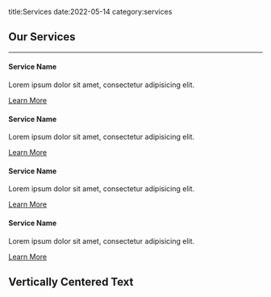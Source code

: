 title:Services
date:2022-05-14
category:services

<!-- Services -->
<!-- The circle icons use Font Awesome's stacked icon classes. For more information, visit http://fontawesome.io/examples/ -->
<section id="services" class="services bg-primary">
    <div class="container">
        <div class="row text-center">
            <div class="col-lg-10 col-lg-offset-1">
                <h2>Our Services</h2>
                <hr class="small">
                <div class="row">
                    <div class="col-md-3 col-sm-6">
                        <div class="service-item">
                            <span class="fa-stack fa-4x">
                            <i class="fa fa-circle fa-stack-2x"></i>
                            <i class="fa fa-cloud fa-stack-1x text-primary"></i>
                        </span>
                            <h4>
                                <strong>Service Name</strong>
                            </h4>
                            <p>Lorem ipsum dolor sit amet, consectetur adipisicing elit.</p>
                            <a href="#" class="btn btn-light">Learn More</a>
                        </div>
                    </div>
                    <div class="col-md-3 col-sm-6">
                        <div class="service-item">
                            <span class="fa-stack fa-4x">
                            <i class="fa fa-circle fa-stack-2x"></i>
                            <i class="fa fa-compass fa-stack-1x text-primary"></i>
                        </span>
                            <h4>
                                <strong>Service Name</strong>
                            </h4>
                            <p>Lorem ipsum dolor sit amet, consectetur adipisicing elit.</p>
                            <a href="#" class="btn btn-light">Learn More</a>
                        </div>
                    </div>
                    <div class="col-md-3 col-sm-6">
                        <div class="service-item">
                            <span class="fa-stack fa-4x">
                            <i class="fa fa-circle fa-stack-2x"></i>
                            <i class="fa fa-flask fa-stack-1x text-primary"></i>
                        </span>
                            <h4>
                                <strong>Service Name</strong>
                            </h4>
                            <p>Lorem ipsum dolor sit amet, consectetur adipisicing elit.</p>
                            <a href="#" class="btn btn-light">Learn More</a>
                        </div>
                    </div>
                    <div class="col-md-3 col-sm-6">
                        <div class="service-item">
                            <span class="fa-stack fa-4x">
                            <i class="fa fa-circle fa-stack-2x"></i>
                            <i class="fa fa-shield fa-stack-1x text-primary"></i>
                        </span>
                            <h4>
                                <strong>Service Name</strong>
                            </h4>
                            <p>Lorem ipsum dolor sit amet, consectetur adipisicing elit.</p>
                            <a href="#" class="btn btn-light">Learn More</a>
                        </div>
                    </div>
                </div>
                <!-- /.row (nested) -->
            </div>
            <!-- /.col-lg-10 -->
        </div>
        <!-- /.row -->
    </div>
    <!-- /.container -->
</section>
<!-- Callout -->
<aside class="callout">
    <div class="text-vertical-center">
        <h1>Vertically Centered Text</h1>
    </div>
</aside>